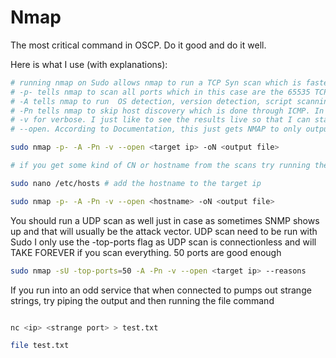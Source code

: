 # Nmap

The most critical command in OSCP. Do it good and do it well.

Here is what I use (with explanations):

```bash
# running nmap on Sudo allows nmap to run a TCP Syn scan which is faster and more stealthier than a unprivileged nmap scan
# -p- tells nmap to scan all ports which in this case are the 65535 TCP Ports. You must scan all ports because there may be services sitting on non-default ports
# -A tells nmap to run  OS detection, version detection, script scanning, and traceroute
# -Pn tells nmap to skip host discovery which is done through ICMP. In OSCP, you know the host is up at the target IP. If it is a windows box, nmap may fail if this flag is not provided because Windows block ICMP by default thereby making nmap think the host is down. So always use -Pn for OSCP
# -v for verbose. I just like to see the results live so that I can start enumerating even when the nmap scan is ongoing
# --open. According to Documentation, this just gets NMAP to only output the open ports. According to S1ren, this allegedly speeds up scans as it only runs the scripts against open ports. I did some personal testing and it is not entirely conclusive whether it speeds up scans but no harm putting this in

sudo nmap -p- -A -Pn -v --open <target ip> -oN <output file>

# if you get some kind of CN or hostname from the scans try running the above again but instead of the target ip, scan the hostname

sudo nano /etc/hosts # add the hostname to the target ip

sudo nmap -p- -A -Pn -v --open <hostname> -oN <output file>

```

You should run a UDP scan as well just in case as sometimes SNMP shows up and that will usually be the attack vector. 
UDP scan need to be run with Sudo
I only use the -top-ports flag as UDP scan is connectionless and will TAKE FOREVER if you scan everything. 50 ports are good enough

```bash
sudo nmap -sU -top-ports=50 -A -Pn -v --open <target ip> --reasons
```

If you run into an odd service that when connected to pumps out strange strings, try piping the output and then running the file command

```bash

nc <ip> <strange port> > test.txt

file test.txt 
```